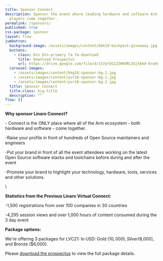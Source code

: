 ```yaml
---
title: Sponsor Connect
description: Sponsor the event where leading hardware and software Arm ecosystem
  players come together.
permalink: /sponsors/
published: true
css-package: sponsor
layout: flow
jumbotron:
  background-image: /assets/images/content/bkk19-backpack-giveaway.jpg
  buttons:
    - class: btn btn-primary fa fa-download
      title: Download Prospectus
      url: https://drive.google.com/file/d/1CVyt5G1Z3HK9RL5GjS6kd-6rwhQ5yzbc/view?usp=sharing
  carousel-images:
    - /assets/images/content/hkg18-sponsor-bg-1.jpg
    - /assets/images/content/yvr18-sponsor-bg-1.jpg
    - /assets/images/content/yvr18-sponsor-bg-2.jpg
  title: Sponsor Connect
  title-class: big-title
  description: ""
flow: []
---
```

**Why sponsor Linaro Connect?**

\- Connect is the ONLY place where all of the Arm ecosystem - both hardware and software - come together.

\-Raise your profile in front of hundreds of Open Source maintainers and engineers

\-Put your brand in front of all the event attendees working on the latest Open Source software stacks and toolchains before during and after the event

\-Promote your brand to highlight your technology, hardware, tools, services and other solutions.            

\    

**Statistics from the Previous Linaro Virtual Connect:**  

\-1,500 registrations from over 100 companies in 30 countries

\-4,295 session views and over 1,000 hours of content consumed during the 3 day event



**Package options:** 

We're offering 3 packages for LVC21: In USD: Gold ($10,000), Silver ($8,000), and Bronze ($6,000). 

Please [download the prospectus](https://drive.google.com/drive/u/1/folders/1WoNuyYrbaNMTp5qF4hGSYvhxSf3dwsUx) to view the full package details.